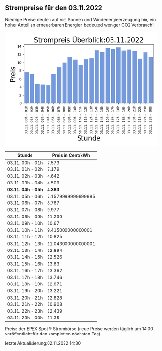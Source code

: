 
## Strompreise für den 03.11.2022

Niedrige Preise deuten auf viel Sonnen und Windenergieerzeugung hin, ein hoher Anteil an erneuerbaren Energien bedeuted weniger CO2 Verbrauch!

![Strompreis übersicht](imgs/strompreis_uebersicht.png)

| Stunde | Preis in Cent/kWh |
|---|---|
| 03.11. 00h -  01h | 7.573 | 
| 03.11. 01h -  02h | 7.179 | 
| 03.11. 02h -  03h | 4.642 | 
| 03.11. 03h -  04h | 4.509 | 
| **03.11. 04h -  05h** | **4.383** | 
| 03.11. 05h -  06h | 7.1579999999999995 | 
| 03.11. 06h -  07h | 8.767 | 
| 03.11. 07h -  08h | 9.977 | 
| 03.11. 08h -  09h | 11.299 | 
| 03.11. 09h -  10h | 10.67 | 
| 03.11. 10h -  11h | 9.415000000000001 | 
| 03.11. 11h -  12h | 10.825 | 
| 03.11. 12h -  13h | 11.043000000000001 | 
| 03.11. 13h -  14h | 12.894 | 
| 03.11. 14h -  15h | 12.526 | 
| 03.11. 15h -  16h | 13.63 | 
| 03.11. 16h -  17h | 13.362 | 
| 03.11. 17h -  18h | 13.746 | 
| 03.11. 18h -  19h | 12.871 | 
| 03.11. 19h -  20h | 13.221 | 
| 03.11. 20h -  21h | 12.828 | 
| 03.11. 21h -  22h | 10.908 | 
| 03.11. 22h -  23h | 12.439 | 
| 03.11. 23h -  00h | 11.35 | 

Preise der EPEX Spot ® Strombörse (neue Preise werden täglich um 14:00 veröffentlicht für den kompletten nächsten Tag).

letzte Aktualisierung:02.11.2022 14:30